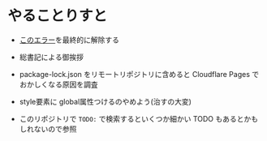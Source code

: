 # やることりすと

- [このエラー](../tsconfig.json#L13)を最終的に解除する
- 総書記による御挨拶
- package-lock.json をリモートリポジトリに含めると Cloudflare Pages でおかしくなる原因を調査
- style要素に global属性つけるのやめよう(治すの大変)

- このリポジトリで `TODO:` で検索するといくつか細かい TODO もあるとかもしれないので参照
